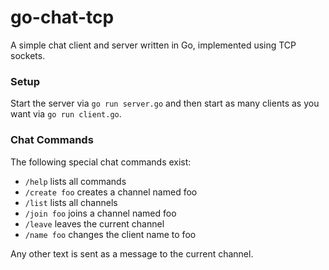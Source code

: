 # go-chat-tcp

A simple chat client and server written in Go, implemented using TCP sockets.

### Setup

Start the server via `go run server.go` and then start as many clients as you want via `go run client.go`.

### Chat Commands

The following special chat commands exist: 

* `/help` lists all commands
* `/create foo` creates a channel named foo
* `/list` lists all channels
* `/join foo` joins a channel named foo
* `/leave` leaves the current channel
* `/name foo` changes the client name to foo

Any other text is sent as a message to the current channel.
